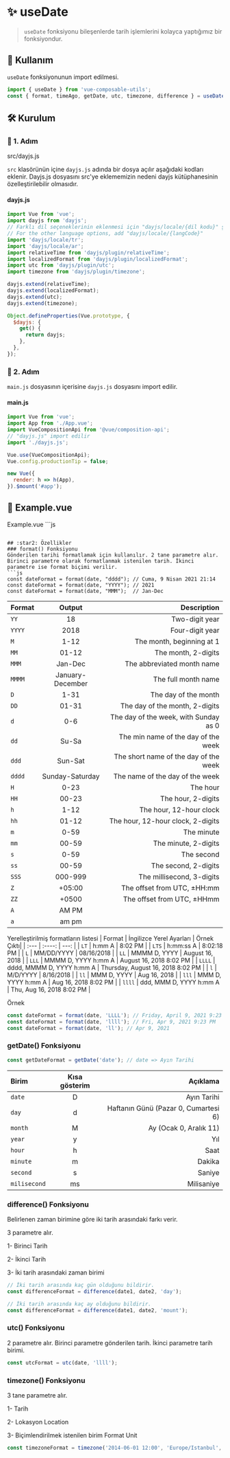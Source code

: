 # :sparkles: useDate

> `useDate` fonksiyonu bileşenlerde tarih işlemlerini kolayca yaptığımız bir fonksiyondur.

## :convenience_store: Kullanım

`useDate` fonksiyonunun import edilmesi.

```js
import { useDate } from 'vue-composable-utils';
const { format, timeAgo, getDate, utc, timezone, difference } = useDate('Type a here....');
```

## :hammer_and_wrench: Kurulum

### :key: 1. Adım

src/dayjs.js

`src` klasörünün içine `dayjs.js` adında bir dosya açılır aşağıdaki kodları eklenir. Dayjs.js dosyasını src'ye eklememizin nedeni dayjs kütüphanesinin özelleştirilebilir olmasıdır.

#### dayjs.js

```js
import Vue from 'vue';
import dayjs from 'dayjs';
// Farklı dil seçeneklerinin eklenmesi için "dayjs/locale/{dil kodu}" şeklinde kullanılır.
// For the other language options, add "dayjs/locale/{langCode}"
import 'dayjs/locale/tr';
import 'dayjs/locale/ar';
import relativeTime from 'dayjs/plugin/relativeTime';
import localizedFormat from 'dayjs/plugin/localizedFormat';
import utc from 'dayjs/plugin/utc';
import timezone from 'dayjs/plugin/timezone';

dayjs.extend(relativeTime);
dayjs.extend(localizedFormat);
dayjs.extend(utc);
dayjs.extend(timezone);

Object.defineProperties(Vue.prototype, {
  $dayjs: {
    get() {
      return dayjs;
    },
  },
});
```

### :key: 2. Adım

`main.js` dosyasının içerisine `dayjs.js` dosyasını import edilir.

#### main.js

```js
import Vue from 'vue';
import App from './App.vue';
import VueCompositionApi from '@vue/composition-api';
// "dayjs.js" import edilir
import './dayjs.js';

Vue.use(VueCompositionApi);
Vue.config.productionTip = false;

new Vue({
  render: h => h(App),
}).$mount('#app');
```

## :rocket: Example.vue

<Date/>
Example.vue
```js
<template>
  <div id="app">
    <p>{{ dateFormat }}</p>
    <p>{{ timeAgoFormat }}</p>
    <p>{{ getDateFormat }}</p>
    <p>{{ differenceFormat }}</p>
    <p>{{ utcFormat }}</p>
    <p>{{ timezoneFormat }}</p>
  </div>
</template>

<script>
import {ref, computed} from '@vue/composition-api'
import { useDate } from "vue-composable-utils";

export default {
  name: "Example",
  setup() {
    const date = new Date();
    const langUnit = ref('tr')

    // useDate fonksiyonu eklenir ve istenilen özellikleri kullanılır.
		// useDate gönderilen parametre dil seçeneğini temsil eder.
    const { format, timeAgo, getDate, utc, timezone, difference } = useDate(langUnit);

    const dateFormat = computed(() => format(date, 'LLLL'));
    const timeAgoFormat = computed(() => timeAgo(date, '2021-04-07:23:00'))
    const getDateFormat = computed(() => getDate('date'));
    const differenceFormat = computed(() => difference(date, '2018-06-05', 'day'));
    const utcFormat = computed(() => utc(date, 'LLLL'));
    const timezoneFormat = computed(() => timezone('2014-06-01 12:00', 'America/New_York', 'L LT'));


    return {
      dateFormat,
      timeAgoFormat,
      getDateFormat,
      differenceFormat,
      utcFormat,
      timezoneFormat,
      langUnit,
    };
  };
};
</script>

````

## :star2: Özellikler
### format() Fonksiyonu
Gönderilen tarihi formatlamak için kullanılır. 2 tane parametre alır. Birinci parametre olarak formatlanmak istenilen tarih. İkinci parametre ise format biçimi verilir.
```js
const dateFormat = format(date, "dddd"); // Cuma, 9 Nisan 2021 21:14
const dateFormat = format(date, "YYYY"); // 2021
const dateFormat = format(date, "MMM");  // Jan-Dec
````

| Format |      Output      |                           Description |
| :----- | :--------------: | ------------------------------------: |
| `YY`   |        18        |                        Two-digit year |
| `YYYY` |       2018       |                       Four-digit year |
| `M`    |       1-12       |             The month, beginning at 1 |
| `MM`   |      01-12       |                   The month, 2-digits |
| `MMM`  |     Jan-Dec      |            The abbreviated month name |
| `MMMM` | January-December |                   The full month name |
| `D`    |       1-31       |                  The day of the month |
| `DD`   |      01-31       |        The day of the month, 2-digits |
| `d`    |       0-6        | The day of the week, with Sunday as 0 |
| `dd`   |      Su-Sa       |   The min name of the day of the week |
| `ddd`  |     Sun-Sat      | The short name of the day of the week |
| `dddd` | Sunday-Saturday  |       The name of the day of the week |
| `H`    |       0-23       |                              The hour |
| `HH`   |      00-23       |                    The hour, 2-digits |
| `h`    |       1-12       |               The hour, 12-hour clock |
| `hh`   |      01-12       |     The hour, 12-hour clock, 2-digits |
| `m`    |       0-59       |                            The minute |
| `mm`   |      00-59       |                  The minute, 2-digits |
| `s`    |       0-59       |                            The second |
| `ss`   |      00-59       |                  The second, 2-digits |
| `SSS`  |     000-999      |             The millisecond, 3-digits |
| `Z`    |      +05:00      |           The offset from UTC, ±HH:mm |
| `ZZ`   |      +0500       |            The offset from UTC, ±HHmm |
| `A`    |      AM PM       |                                       |
| `a`    |      am pm       |                                       |

Yerelleştirilmiş formatların listesi
| Format | İngilizce Yerel Ayarları | Örnek Çıktı|
| :--- | :----: | ---: |
| `LT` | h:mm A | 8:02 PM |
| `LTS` | h:mm:ss A | 8:02:18 PM |
| `L` | MM/DD/YYYY | 08/16/2018 |
| `LL` | MMMM D, YYYY | August 16, 2018 |
| `LLL` | MMMM D, YYYY h:mm A | August 16, 2018 8:02 PM |
| `LLLL` | dddd, MMMM D, YYYY h:mm A | Thursday, August 16, 2018 8:02 PM |
| `l` | M/D/YYYY | 8/16/2018 |
| `ll` | MMM D, YYYY | Aug 16, 2018 |
| `lll` | MMM D, YYYY h:mm A | Aug 16, 2018 8:02 PM |
| `llll` | ddd, MMM D, YYYY h:mm A | Thu, Aug 16, 2018 8:02 PM |

Örnek

```js
const dateFormat = format(date, 'LLLL'); // Friday, April 9, 2021 9:23 PM
const dateFormat = format(date, 'llll'); // Fri, Apr 9, 2021 9:23 PM
const dateFormat = format(date, 'll'); // Apr 9, 2021
```

### getDate() Fonksiyonu

```js
const getDateFormat = getDate('date'); // date => Ayın Tarihi
```

| Birim        | Kısa gösterim |                             Açıklama |
| :----------- | :-----------: | -----------------------------------: |
| `date`       |       D       |                          Ayın Tarihi |
| `day`        |       d       | Haftanın Günü (Pazar 0, Cumartesi 6) |
| `month`      |       M       |               Ay (Ocak 0, Aralık 11) |
| `year`       |       y       |                                  Yıl |
| `hour`       |       h       |                                 Saat |
| `minute`     |       m       |                               Dakika |
| `second`     |       s       |                               Saniye |
| `milisecond` |      ms       |                           Milisaniye |

### difference() Fonksiyonu

Belirlenen zaman birimine göre iki tarih arasındaki farkı verir.

3 parametre alır.

1- Birinci Tarih

2- İkinci Tarih

3- İki tarih arasındaki zaman birimi

```js
// İki tarih arasında kaç gün olduğunu bildirir.
const differenceFormat = difference(date1, date2, 'day');

// İki tarih arasında kaç ay olduğunu bildirir.
const differenceFormat = difference(date1, date2, 'mount');
```

### utc() Fonksiyonu

2 parametre alır. Birinci parametre gönderilen tarih. İkinci parametre tarih birimi.

```js
const utcFormat = utc(date, 'llll');
```

### timezone() Fonksiyonu

3 tane parametre alır.

1- Tarih

2- Lokasyon Location

3- Biçimlendirilmek istenilen birim Format Unit

```js
const timezoneFormat = timezone('2014-06-01 12:00', 'Europe/Istanbul', 'LLLL');
```
